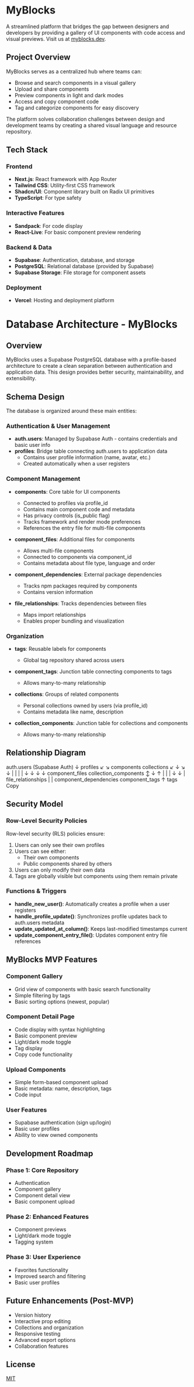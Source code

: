 # MyBlocks

A streamlined platform that bridges the gap between designers and developers by providing a gallery of UI components with code access and visual previews. Visit us at [myblocks.dev](https://myblocks.dev).

## Project Overview

MyBlocks serves as a centralized hub where teams can:

- Browse and search components in a visual gallery
- Upload and share components
- Preview components in light and dark modes
- Access and copy component code
- Tag and categorize components for easy discovery

The platform solves collaboration challenges between design and development teams by creating a shared visual language and resource repository.

## Tech Stack

### Frontend
- **Next.js**: React framework with App Router
- **Tailwind CSS**: Utility-first CSS framework
- **Shadcn/UI**: Component library built on Radix UI primitives
- **TypeScript**: For type safety

### Interactive Features
- **Sandpack**: For code display
- **React-Live**: For basic component preview rendering

### Backend & Data
- **Supabase**: Authentication, database, and storage
- **PostgreSQL**: Relational database (provided by Supabase)
- **Supabase Storage**: File storage for component assets

### Deployment
- **Vercel**: Hosting and deployment platform

# Database Architecture - MyBlocks

## Overview

MyBlocks uses a Supabase PostgreSQL database with a profile-based architecture to create a clean separation between authentication and application data. This design provides better security, maintainability, and extensibility.

## Schema Design

The database is organized around these main entities:

### Authentication & User Management

- **auth.users**: Managed by Supabase Auth - contains credentials and basic user info
- **profiles**: Bridge table connecting auth.users to application data
  - Contains user profile information (name, avatar, etc.)
  - Created automatically when a user registers

### Component Management

- **components**: Core table for UI components
  - Connected to profiles via profile_id
  - Contains main component code and metadata
  - Has privacy controls (is_public flag)
  - Tracks framework and render mode preferences
  - References the entry file for multi-file components

- **component_files**: Additional files for components
  - Allows multi-file components
  - Connected to components via component_id
  - Contains metadata about file type, language and order

- **component_dependencies**: External package dependencies
  - Tracks npm packages required by components
  - Contains version information

- **file_relationships**: Tracks dependencies between files
  - Maps import relationships
  - Enables proper bundling and visualization

### Organization

- **tags**: Reusable labels for components
  - Global tag repository shared across users

- **component_tags**: Junction table connecting components to tags
  - Allows many-to-many relationship

- **collections**: Groups of related components
  - Personal collections owned by users (via profile_id)
  - Contains metadata like name, description

- **collection_components**: Junction table for collections and components
  - Allows many-to-many relationship

## Relationship Diagram
auth.users (Supabase Auth)
↓
profiles
↙        ↘
components  collections
↙  ↓      ↘     ↓
|  |       |    |
↓  ↓       ↓    ↓
component_files  collection_components
↕     ↓           ↑
|     |           |
↓     ↓           |
file_relationships |
|
component_dependencies  component_tags
↑
tags
Copy
## Security Model

### Row-Level Security Policies

Row-level security (RLS) policies ensure:

1. Users can only see their own profiles
2. Users can see either:
   - Their own components
   - Public components shared by others
3. Users can only modify their own data
4. Tags are globally visible but components using them remain private

### Functions & Triggers

- **handle_new_user()**: Automatically creates a profile when a user registers
- **handle_profile_update()**: Synchronizes profile updates back to auth.users metadata
- **update_updated_at_column()**: Keeps last-modified timestamps current
- **update_component_entry_file()**: Updates component entry file references

## MyBlocks MVP Features

### Component Gallery
- Grid view of components with basic search functionality
- Simple filtering by tags
- Basic sorting options (newest, popular)

### Component Detail Page
- Code display with syntax highlighting
- Basic component preview
- Light/dark mode toggle
- Tag display
- Copy code functionality

### Upload Components
- Simple form-based component upload
- Basic metadata: name, description, tags
- Code input

### User Features
- Supabase authentication (sign up/login)
- Basic user profiles
- Ability to view owned components

## Development Roadmap

### Phase 1: Core Repository
- Authentication
- Component gallery
- Component detail view
- Basic component upload

### Phase 2: Enhanced Features
- Component previews
- Light/dark mode toggle
- Tagging system

### Phase 3: User Experience
- Favorites functionality
- Improved search and filtering
- Basic user profiles

## Future Enhancements (Post-MVP)
- Version history
- Interactive prop editing
- Collections and organization
- Responsive testing
- Advanced export options
- Collaboration features

## License

[MIT](https://choosealicense.com/licenses/mit/)